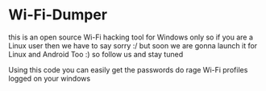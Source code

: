 # Wi-Fi-Dumper
this is an open source Wi-Fi hacking tool  for Windows only  so if you are a Linux user then  we have to say sorry :/ but soon we are gonna launch it for Linux and Android  Too :) so follow us and stay tuned


Using this code you can easily get the passwords do rage Wi-Fi profiles logged on your windows 
